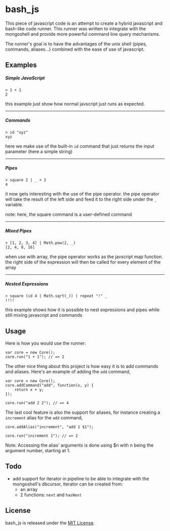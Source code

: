 bash_js
=======

This piece of javascript code is an attempt to create a hybrid javascript and bash-like code runner. This runner was written to integrate with the mongoshell and provide more powerful command line query mechanisms.

The runner's goal is to have the advantages of the unix shell (pipes, commands, aliases...) combined with the ease of use of javascript.

## Examples

##### Simple JavaScript
```
> 1 + 1
2
```

this example just show how normal javscript just runs
as expected.

---------------------------------------------

##### Commands
```
> id "xyz"
xyz
```

here we make use of the built-in `id` command that just
returns the input parameter (here a simple string)

---------------------------------------------

##### Pipes
```
> square 2 | _ + 2
4
```

it now gets interesting with the use of the pipe operator.
the pipe operator will take the result of the left side and
feed it to the right side under the `_` variable.

note: here, the square command is a user-defined command

---------------------------------------------
##### Mixed Pipes
```
> [1, 2, 3, 4] | Math.pow(2, _)
[2, 4, 8, 16]
```

when use with array, the pipe operator works as the javscript
map function. the right side of the expression will then be called
for every element of the array

---------------------------------------------
##### Nested Expressions
```
> square (id 4 | Math.sqrt(_)) | repeat "!" _
!!!!
```

this example shows how it is possible to nest expressions and pipes
while still mixing javascript and commands


## Usage

Here is how you would use the runner:

```
var core = new Core();
core.run("1 + 1"); // => 2
```

The other nice thing about this project is how easy it is to add commands
and aliases. Here's an example of adding the `add` command,

```
var core = new Core();
core.addCommand("add", function(x, y) {
	return x + y;
});

core.run("add 2 2"); // => 4
```

The last cool feature is also the support for aliases, for instance 
creating a `increment` alias for the `add` command,

```
core.addAlias("increment", "add 1 $1");

core.run("increment 1"); // => 2
```

Note: Accessing the alias' arguments is done using $n with n being the
argument number, starting at 1.

## Todo

+ add support for iterator in pipeline to be able to integrate with the mongoshell's dbcursor, iterator can be created from:
	+ an array
	+ 2 functions: `next` and `hasNext`
	
 
## License

bash_js is released under the [MIT License](http://www.opensource.org/licenses/MIT).
